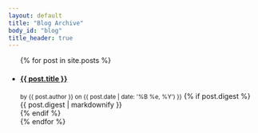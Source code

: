 ```yaml
---
layout: default
title: "Blog Archive"
body_id: "blog"
title_header: true
---
```


<ul class="posts-list">
{% for post in site.posts %}
  <li>
    <h4 class="post-title"><a href="{{ post.url }}">{{ post.title }}</a></h4>
    <small class="post-meta">by {{ post.author }} on {{ post.date | date: '%B %e, %Y') }}</small>
    {% if post.digest %}
    <div class="post-digest">
      {{ post.digest | markdownify }}
    </div>
    {% endif %}
  </li>
{% endfor %}
</ul>

